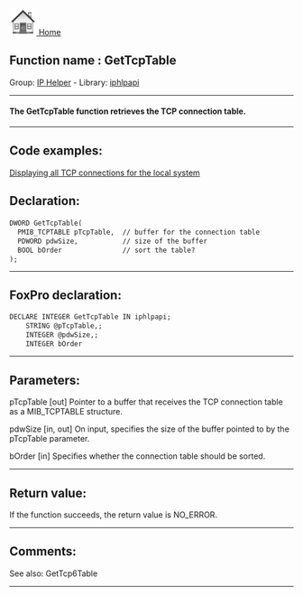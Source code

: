 [<img src="../../images/home.png"> Home ](https://github.com/VFPX/Win32API)  

## Function name : GetTcpTable
Group: [IP Helper](../../functions_group.md#IP_Helper)  -  Library: [iphlpapi](../../libraries.md#iphlpapi)  
***  


#### The GetTcpTable function retrieves the TCP connection table.
***  


## Code examples:
[Displaying all TCP connections for the local system](../../samples/sample_222.md)  

## Declaration:
```foxpro  
DWORD GetTcpTable(
  PMIB_TCPTABLE pTcpTable,  // buffer for the connection table
  PDWORD pdwSize,           // size of the buffer
  BOOL bOrder               // sort the table?
);  
```  
***  


## FoxPro declaration:
```foxpro  
DECLARE INTEGER GetTcpTable IN iphlpapi;
	STRING @pTcpTable,;
	INTEGER @pdwSize,;
	INTEGER bOrder  
```  
***  


## Parameters:
pTcpTable 
[out] Pointer to a buffer that receives the TCP connection table as a MIB_TCPTABLE structure. 

pdwSize 
[in, out] On input, specifies the size of the buffer pointed to by the pTcpTable parameter. 

bOrder 
[in] Specifies whether the connection table should be sorted.   
***  


## Return value:
If the function succeeds, the return value is NO_ERROR.  
***  


## Comments:
See also: GetTcp6Table   
  
***  

